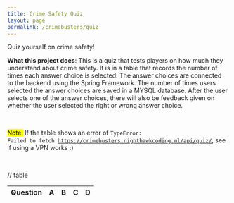 ```yaml
---
title: Crime Safety Quiz 
layout: page
permalink: /crimebusters/quiz
---
```



Quiz yourself on crime safety!

**What this project does**: This is a quiz that tests players on how much they understand about crime safety. It is in a table that records the number of times each answer choice is selected. The answer choices are connected to the backend using the Spring Framework. The number of times users selected the answer choices are saved in a MYSQL database. After the user selects one of the answer choices, there will also be feedback given on whether the user selected the right or wrong answer choice. 

<br>

<mark>Note:</mark> If the table shows an error of <code>TypeError: Failed to fetch https://crimebusters.nighthawkcoding.ml/api/quiz/</code>, see if using a VPN works :)

<br>


<!-- HTML table fragment for page -->
// table

<table>
  <thead>
  <tr>
    <th>Question</th>
    <th>A</th>
    <th>B</th>
    <th>C</th>
    <th>D</th>
  </tr>
  </thead>
  <tbody id="result">
    <!-- javascript generated data -->
  </tbody>
</table>

<!-- Script is layed out in a sequence (without a function) and will execute when page is loaded -->
<script>

  // prepare HTML defined "result" container for new output
  const resultContainer = document.getElementById("result");

  // keys for quiz reactions
  const CHOICEA = "choiceA";
  const CHOICEB = "choiceB";
  const CHOICEC = "choiceC";
  const CHOICED = "choiceD";



  // prepare fetch urls
  // const url = "https://flask.nighthawkcodingsociety.com/api/jokes";
  const url = "https://crimebusters.nighthawkcoding.ml/api/quiz";
  const get_url = url +"/";
  const choiceA_url = url + "/choiceA/";  // choiceA reaction
  const choiceB_url = url + "/choiceB/";  // choiceB reaction
  const choiceC_url = url + "/choiceC/";  // choiceC option
  const choiceD_url = url + "/choiceD/";  // choiceC option


  // prepare fetch GET options
  const options = {
    method: 'GET', // *GET, POST, PUT, DELETE, etc.
    mode: 'cors', // no-cors, *cors, same-origin
    cache: 'default', // *default, no-cache, reload, force-cache, only-if-cached
    credentials: 'same-origin', // include, same-origin, omit
    headers: {
      'Content-Type': 'application/json'
      // 'Content-Type': 'application/x-www-form-urlencoded',
    },
  };
  // prepare fetch PUT options, clones with JS Spread Operator (...)
  const put_options = {...options, method: 'PUT'}; // clones and replaces method
// answers
  
  const answers = ["A. People are hesitant to call out of fear they will be identified by the potential criminal", "B. People take for granted that someone else has already contacted the police", "C. They worry about being embarrassed if their suspicions prove to be unfounded", "D. All of the above", "A. Charge at them and take care of it yourself", "B. Hide somewhere safe and call the police", "C. Give up your belongings and run from your house", "D. Don't do anything", "A. A vehicles moving slowly and without lights, or seemingly repetitive or suspicious", "B. Containing one or more suspicious people observed at an unusual hour.", "C. Vehicles being loaded with valuables in front of closed businesses or residences", "D. All of the above", "A. Run away in the other direction as fast as you can", "B. Give them your belongings and retreat a good distance away", "C. Adamantly refuse to listen to their demands", "D. Slowly back up at a slow pace and negotiate with the criminal"];
  // fetch the API
  fetch(get_url, options)
    // response is a RESTful "promise" on any successful fetch
    .then(response => {
      // check for response errors
      if (response.status !== 200) {
          error('GET API response failure: ' + response.status);
          return;
      }
      // valid response will have JSON data
      response.json().then(data => {
          console.log(data);
          var i = 0;
          for (const row of data) {
            if (i == 0) {
              console.log("i = 0");
            }
            if (i == 1) {
              console.log("i = 1");
            }
            // make "tr element" for each "row of data"
            const tr = document.createElement("tr");
            
            // td for joke cell
            const quiz = document.createElement("td");
              quiz.innerHTML = row.id + ". " + row.quiz + "<br />" + answers[i] + "<br />" + answers[i+1] + "<br />" + answers[i+2] + "<br />" + answers[i+3];  // add fetched data to innerHTML

            // td for choiceA cell with onclick actions
            const choiceA = document.createElement("td");
              const choiceA_but = document.createElement('button');
              choiceA_but.id = CHOICEA+row.id   // establishes a HAHA JS id for cell
              choiceA_but.innerHTML = row.choiceA;  // add fetched "haha count" to innerHTML
              choiceA_but.onclick = function () {
                // onclick function call with "like parameters"
                reaction(CHOICEA, choiceA_url+row.id, choiceA_but.id);  
                console.log(choiceA_but.id);
                
                for (let i = 1; i <= 4; i++) {
                  if (choiceA_but.id == "choiceA".concat(String(i))) {
                  alert('Incorrect. Try again.');
                  }
                }
                
               
              };
              choiceA.appendChild(choiceA_but);  // add "haha button" to haha cell

            // td for choiceB cell with onclick actions
            const choiceB = document.createElement("td");
              const choiceB_but = document.createElement('button');
              choiceB_but.id = CHOICEB+row.id  // establishes a CHOICEB JS id for cell
              choiceB_but.innerHTML = row.choiceB;  // add fetched "choiceB count" to innerHTML
              choiceB_but.onclick = function () {
                // onclick function call with "jeer parameters"
                console.log(choiceB_but.id);

                reaction(CHOICEB, choiceB_url+row.id, choiceB_but.id);  

                if (choiceB_but.id == "choiceB1" || boohoo_but.id == "choiceB3") {
                  alert('Incorrect. Try again.');
                }

                if (choiceB_but.id == "choiceB2" || choiceB_but.id == "choiceB4") {
                  alert('Correct!');
                }

              };
              choiceB.appendChild(choiceB_but);  // add "choiceB button" to choiceB cell
             // choiceC
             const choiceC = document.createElement("td");
              const choiceC_but = document.createElement('button');
              choiceC_but.id = CHOICEC+row.id  // establishes a BOOHOO JS id for cell
              choiceC_but.innerHTML = row.choiceC;  // add fetched "boohoo count" to innerHTML
              choiceC_but.onclick = function () {
                // onclick function call with "jeer parameters"
                console.log(choiceC_but.id);

                reaction(CHOICEC, choiceC_url+row.id, choiceC_but.id); 
                
                for (let i = 1; i <= 4; i++) {
                  if (choiceC_but.id == "choiceC".concat(String(i))) {
                  alert('Incorrect. Try again.');
                  }
                }
                
              };
             choiceC.appendChild(choiceC_but); 

             const choiceD = document.createElement("td");
              const choiceD_but = document.createElement('button');
              choiceD_but.id = CHOICED+row.id  
              choiceD_but.innerHTML = row.choiceD;  
              choiceD_but.onclick = function () {
                // onclick function call with "jeer parameters"
                console.log(choiceD_but.id);

                reaction(CHOICED, choiceD_url+row.id, choiceD_but.id);  
                if (choiceD_but.id == "choiceD1" || choiceD_but.id == "choiceD3") {
                  alert('Correct!');
                } 

                if (choiceD_but.id == "choiceD2" || choiceD_but.id == "choiceD4") {
                  alert('Incorrect. Try again.');
                }
              };
             choiceD.appendChild(choiceD_but); 


            // this builds ALL td's (cells) into tr (row) element
            tr.appendChild(quiz);
            tr.appendChild(choiceA);
            tr.appendChild(choiceB);
            tr.appendChild(choiceC);
            tr.appendChild(choiceD);



            // this adds all the tr (row) work above to the HTML "result" container
            resultContainer.appendChild(tr);
            i+=4;
          }
      })
  })
  // catch fetch errors (ie Nginx ACCESS to server blocked)
  .catch(err => {
    error(err + " " + get_url);
  });

  // Reaction function to likes or jeers user actions
  function reaction(type, put_url, elemID) {

    // fetch the API
    fetch(put_url, put_options)
    // response is a RESTful "promise" on any successful fetch
    .then(response => {
      // check for response errors
      if (response.status !== 200) {
          error("PUT API response failure: " + response.status)
          return;  // api failure
      }
      // valid response will have JSON data
      response.json().then(data => {
          console.log(data);
          // Likes or Jeers updated/incremented
          if (type === CHOICEA) // like data element
            document.getElementById(elemID).innerHTML = data.choiceA;  // fetched choiceA data assigned to choiceA Document Object Model (DOM)
          else if (type === CHOICEB) // jeer data element
            document.getElementById(elemID).innerHTML = data.choiceB;  // fetched choiceB data assigned to choiceB Document Object Model (DOM)
          else if (type === CHOICEC) // jeer data element
            document.getElementById(elemID).innerHTML = data.choiceC;  // fetched choiceC data assigned to choiceC Document Object Model (DOM)
          else if (type === CHOICED) // jeer data element
            document.getElementById(elemID).innerHTML = data.choiceD;  // fetched choiceD data assigned to choiceD Document Object Model (DOM)
          else
            error("unknown type: " + type);  // should never occur
      })
    })
    // catch fetch errors (ie Nginx ACCESS to server blocked)
    .catch(err => {
      error(err + " " + put_url);
    });
    
  }

  // Something went wrong with actions or responses
  function error(err) {
    // log as Error in console
    console.error(err);
    // append error to resultContainer
    const tr = document.createElement("tr");
    const td = document.createElement("td");
    td.innerHTML = err;
    tr.appendChild(td);
    resultContainer.appendChild(tr);

  }

</script>
